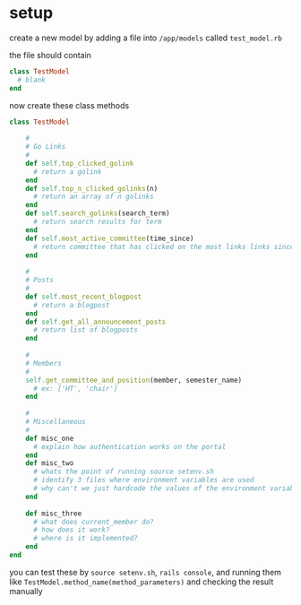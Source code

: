 # setup 

create a new model by adding a file into `/app/models` called `test_model.rb`

the file should contain

```ruby
class TestModel
  # blank
end
```

now create these class methods

```ruby
class TestModel
    
    #
    # Go Links
    #
    def self.top_clicked_golink
      # return a golink
    end
    def self.top_n_clicked_golinks(n)
      # return an array of n golinks
    end
    def self.search_golinks(search_term)
      # return search results for term
    end
    def self.most_active_committee(time_since)
      # return committee that has clicked on the most links links since time_since
    end
    
    #
    # Posts
    #
    def self.most_recent_blogpost
      # return a blogpost
    end
    def self.get_all_announcement_posts
      # return list of blogposts
    end
    
    #
    # Members
    #
    self.get_committee_and_position(member, semester_name)
      # ex: ['HT', 'chair']
    end
    
    #
    # Miscellaneous
    #
    def misc_one
      # explain how authentication works on the portal
    end
    def misc_two
      # whats the point of running source setenv.sh
      # identify 3 files where environment variables are used
      # why can't we just hardcode the values of the environment variables there
    end
    
    def misc_three
      # what does current_member do? 
      # how does it work?
      # where is it implemented?
    end
end
```

you can test these by `source setenv.sh`, `rails console`, and running them like `TestModel.method_name(method_parameters)` and checking the result manually

    
